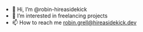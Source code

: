 - 👋 Hi, I’m @robin-hireasidekick
- 👀 I’m interested in freelancing projects
- 📫 How to reach me robin.grell@hireasidekick.dev
